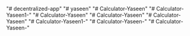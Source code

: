 "# decentralized-app" 
"# yaseen" 
"# Calculator-Yaseen" 
"# Calculator-Yaseen1-" 
"# Calculator-Yaseen" 
"# Calculator-Yaseen" 
"# Calculator-Yaseen" 
"# Calculator-Yaseen1-" 
"# Calculator-Yaseen-" 
"# Calculator-Yaseen-" 
